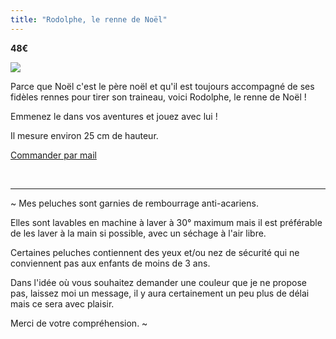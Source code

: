 ```yaml
---
title: "Rodolphe, le renne de Noël"
---
```

**48€**

![](https://files.saty.re/peluches/boutique/03-rodolphe.png)

Parce que Noël c'est le père noël et qu'il est toujours accompagné de ses fidèles rennes pour tirer son traineau, voici Rodolphe, le renne de Noël !

Emmenez le dans vos aventures et jouez avec lui !

Il mesure environ 25 cm de hauteur.

 <a href="mailto:contact@latelierdespeluches.fr" class="bouton">Commander par mail</a>

<br />

<hr />

~ Mes peluches sont garnies de rembourrage anti-acariens.

Elles sont lavables en machine à laver à 30° maximum mais il est préférable de les laver à la main si possible, avec un séchage à l'air libre.

Certaines peluches contiennent des yeux et/ou nez de sécurité qui ne conviennent pas aux enfants de moins de 3 ans.

Dans l'idée où vous souhaitez demander une couleur que je ne propose pas, laissez moi un message, il y aura certainement un peu plus de délai mais ce sera avec plaisir.

Merci de votre compréhension. ~